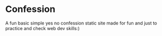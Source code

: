 # Confession
A fun basic simple yes no confession static site made for fun and just to practice and check web dev skills:)
